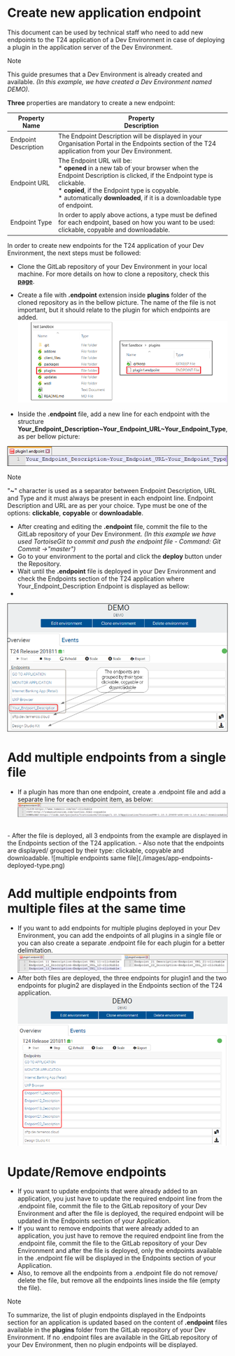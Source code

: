 
# Create new application endpoint #
This document can be used by technical staff who need to add new endpoints to the T24 application of a Dev Environment in case of deploying a plugin in the application server of the Dev Environment.

> [!Note]
> This guide presumes that a Dev Environment is already created and available. *(In this example, we have created a Dev Environment named DEMO).*
   
**Three** properties are mandatory to create a new endpoint:

| Property Name        | Property <br />Description	|
|-					   |-		                |
|Endpoint Description  | The Endpoint Description will be displayed in your Organisation Portal in the Endpoints section of the T24 application from your Dev Environment. |
|Endpoint URL          | The Endpoint URL will be: <br /> * **opened** in a new tab of your browser when the Endpoint Description is clicked, if the Endpoint type is clickable. <br /> * **copied**, if the Endpoint type is copyable. <br /> * automatically **downloaded**, if it is a downloadable type of endpoint. |
|Endpoint Type          | In order to apply above actions, a type must be defined for each endpoint, based on how you want to be used: clickable, copyable and downloadable.  |

In order to create new endpoints for the T24 application of your Dev Environment, the next steps must be followed:
 - Clone the GitLab repository of your Dev Environment in your local machine. For more details on how to clone a repository, check this <a href="./use-gitlab-repository.md" target="_blank">**page**</a>.

 - Create a file with **.endpoint** extension inside **plugins** folder of the cloned repository as in the bellow picture. The name of the file is not important, but it should relate to the plugin for which endpoints are added.
![create endpoint file](./images/app_endp1.png)

 - Inside the **.endpoint** file, add a new line for each endpoint with the structure **Your_Endpoint_Description~Your_Endpoint_URL~Your_Endpoint_Type**, as per bellow picture:

 ![edit endpoint file](./images/app-endpoint-edit.png)
 
 > [!Note]
 > "**~**" character is used as a separator between Endpoint Description, URL and Type and it must always be present in each endpoint line.
> Endpoint Description and URL are as per your choice. Type must be one of the options: **clickable**, **copyable** or **downloadable**.

 - After creating and editing the **.endpoint** file, commit the file to the GitLab repository of your Dev Environment. *(In this example we have used TortoiseGit to commit and push the endpoint file - Command: Git Commit ->"master")*
 - Go to your environment to the portal and click the **deploy** button under the Repository.   
 - Wait until the **.endpoint** file is deployed in your Dev Environment and check the Endpoints section of the T24 application where Your_Endpoint_Description Endpoint is displayed as bellow:
 - 
 ![portal endpoint display](./images/app-endpoint-clickable.png)


# Add multiple endpoints from a single file #
 - If a plugin has more than one endpoint, create a .endpoint file and add a separate line for each endpoint item, as below:
 ![multiple endpoints same file](./images/app-endpoint-single.png)
<br>
 - After the file is deployed, all 3 endpoints from the example are displayed in the Endpoints section of the T24 application.
 - Also note that the endpoints are displayed/ grouped by their type: clickable, copyable and downloadable.
 ![multiple endpoints same file](./images/app-endpoints-deployed-type.png)

# Add multiple endpoints from multiple files at the same time #
 - If you want to add endpoints for multiple plugins deployed in your Dev Environment, you can add the endpoints of all plugins in a single file or you can also create a separate .endpoint file for each plugin for a better delimitation.
 ![multiple endpoints multiple files](./images/app-endpoint-files.png)
 - After both files are deployed, the three endpoints for plugin1 and the two endpoints for plugin2 are displayed in the Endpoints section of the T24 application.
 ![multiple endpoints multiples files display](./images/app-endpoints-multiple.png)

# Update/Remove endpoints #
 - If you want to update endpoints that were already added to an application, you just have to update the required endpoint line from the .endpoint file, commit the file to the GitLab repository of your Dev Environment and after the file is deployed, the required endpoint will be updated in the Endpoints section of your Application.
 - If you want to remove endpoints that were already added to an application, you just have to remove the required endpoint line from the .endpoint file, commit the file to the GitLab repository of your Dev Environment and after the file is deployed, only the endpoints available in the .endpoint file will be displayed in the Endpoints section of your Application.
 - Also, to remove all the endpoints from a .endpoint file do not remove/ delete the file, but remove all the endpoints lines inside the file (empty the file).

 > [!Note]
 > To summarize, the list of plugin endpoints displayed in the Endpoints section for an application is updated based on the content of **.endpoint** files available in the **plugins** folder from the GitLab repository of your Dev Environment. If no .endpoint files are available in the GitLab repository of your Dev Environment, then no plugin endpoints will be displayed.
